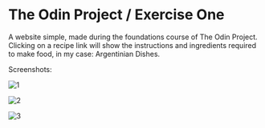# The Odin Project / Exercise One

A website simple, made during the foundations course of The Odin Project.
Clicking on a recipe link will show the instructions and ingredients required to make food,
in my case: Argentinian Dishes.

Screenshots:


![1](https://github.com/matijortiz/odin-recipes/assets/117781815/4f8047f1-8619-41a8-8baf-5deb40528d44)

![2](https://github.com/matijortiz/odin-recipes/assets/117781815/57ed4fa4-9bff-4580-b2d5-b1f86a0c2005)

![3](https://github.com/matijortiz/odin-recipes/assets/117781815/07d93c23-0f05-43b5-ae45-9a94e00ffc73)
